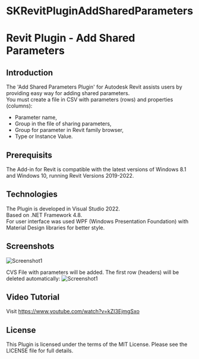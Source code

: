 # SKRevitPluginAddSharedParameters

# Revit Plugin - Add Shared Parameters
## Introduction
The 'Add Shared Parameters Plugin' for Autodesk Revit assists users by providing easy way for adding shared parameters.<br />
You must create a file in CSV with parameters (rows) and properties (columns):
 - Parameter name,<br />
 - Group in the file of sharing parameters,<br />
 - Group for parameter in Revit family browser,<br />
 - Type or Instance Value.

## Prerequisits
The Add-in for Revit is compatible with the latest versions of Windows 8.1 and Windows 10, running Revit Versions 2019-2022.

## Technologies
The Plugin is developed in Visual Studio 2022.<br />
Based on .NET Framework 4.8.<br />
For user interface was used WPF (Windows Presentation Foundation) with Material Design libraries for better style.

## Screenshots
![Screenshot1](/../dev/Screenshots/screenshotPluginAddSharerParameters.JPG)

CVS File with parameters will be added. The first row (headers) will be deleted automatically:
![Screenshot1](/../dev/Screenshots/screenshotPluginAddSharerParametersCSV.JPG)

## Video Tutorial
Visit https://www.youtube.com/watch?v=kZI3EjmgSxo

## License
This Plugin is licensed under the terms of the MIT License. Please see the LICENSE file for full details.
